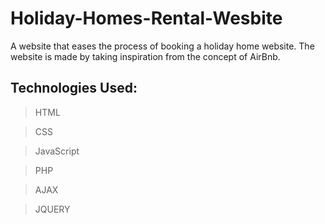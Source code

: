 # Holiday-Homes-Rental-Wesbite
A website that eases the process of booking a holiday home website.
The website is made by taking inspiration from the concept of AirBnb. 

## Technologies Used:

> HTML

> CSS

> JavaScript

> PHP

> AJAX

> JQUERY

